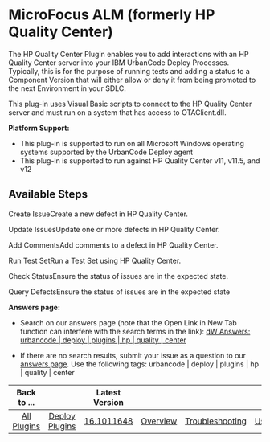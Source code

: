 
MicroFocus ALM (formerly HP Quality Center)
===========================================


The HP Quality Center Plugin enables you to add interactions with an HP Quality Center server into your IBM UrbanCode 
Deploy Processes. Typically, this is for the purpose of running tests and adding a status to a Component Version that 
will either allow or deny it from being promoted to the next Environment in your SDLC.


This plug-in uses Visual Basic 
scripts to connect to the HP Quality Center server and must run on a system that has access to OTAClient.dll.



**Platform Support:**


* This plug-in is supported to run on all Microsoft Windows operating systems supported by the 
UrbanCode Deploy agent
* This plug-in is supported to run against HP Quality Center v11, v11.5, and v12



Available 
Steps
---------------


Create IssueCreate a new defect in HP Quality Center.


Update IssuesUpdate one or more defects 
in HP Quality Center.


Add CommentsAdd comments to a defect in HP Quality Center.


Run Test SetRun a Test Set using HP
 Quality Center.


Check StatusEnsure the status of issues are in the expected state.


Query DefectsEnsure the status 
of issues are in the expected state



**Answers page:**


* Search on our answers page (note that the Open Link in New 
Tab function can interfere with the search terms in the link): [dW Answers: urbancode | deploy | plugins | hp | quality 
| 
center](https://developer.ibm.com/answers/search.html?f=&type=question&redirect=search%2Fsearch&sort=relevance&smartspace=urbancode&q=hp+quality+center%20%2B[urbancode])

* If there are no search results, submit your issue as a question to our [answers 
page](https://developer.ibm.com/answers/smart-spaces/23/urbancode.html). Use the following tags: urbancode | deploy | 
plugins | hp | quality | center




|Back to ...||Latest Version||||||
| :---: | :---: | :---: | :---: | :---: | :---: | :---: | :---: |
|[All Plugins](../../index.md)|[Deploy Plugins](../README.md)|[16.1011648](https://raw.githubusercontent.com/UrbanCode/IBM-UCD-PLUGINS/main/files/HPQualityCenter/HPQualityCenter-16.1011648.zip)|[Overview](overview.md)|[Troubleshooting](troubleshooting.md)|[Usage](usage.md)|[Steps](steps.md)|[Downloads](downloads.md)|
